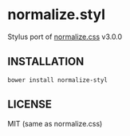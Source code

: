 # normalize.styl

Stylus port of [normalize.css](https://github.com/necolas/normalize.css) v3.0.0

## INSTALLATION

```
bower install normalize-styl
```

## LICENSE
MIT (same as normalize.css)